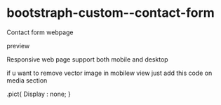 # bootstraph-custom--contact-form
Contact form webpage


 preview 
 
 Responsive web page support both mobile and desktop 
 
 if u want to remove vector image in mobilew view just add this code on media section
 
.pict{
    Display : none;
}
